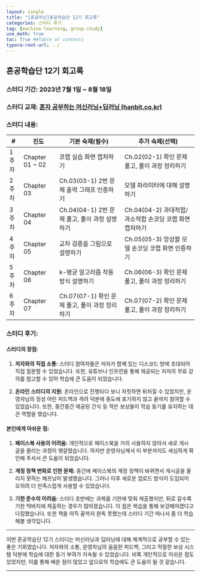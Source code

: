```yaml
---
layout: single
title: "[혼공머신]혼공학습단 12기 회고록"
categories: 스터디 후기
tag: [machine-learning, group-study]
use_math: true
toc: True ##Table of contents
typora-root-url: ../ 
---
```


## 혼공학습단 12기 회고록

### 스터디 기간: 2023년 7월 1일 ~ 8월 18일

### 스터디 교재: [혼자 공부하는 머신러닝+딥러닝 (hanbit.co.kr)](https://hongong.hanbit.co.kr/혼자-공부하는-머신러닝-딥러닝/)

### 스터디 내용:

| #     | 진도            | 기본 숙제(필수)                                | 추가 숙제(선택)                                         |
| ----- | --------------- | ---------------------------------------------- | ------------------------------------------------------- |
| 1주차 | Chapter 01 ~ 02 | 코랩 실습 화면 캡처하기                        | Ch.02(02-1) 확인 문제 풀고, 풀이 과정 정리하기          |
| 2주차 | Chapter 03      | Ch.03(03-1) 2번 문제 출력 그래프 인증하기      | 모델 파라미터에 대해 설명하기                           |
| 3주차 | Chapter 04      | Ch.04(04-1) 2번 문제 풀고, 풀이 과정 설명하기  | Ch.04(04-2) 과대적합/과소적합 손코딩 코랩 화면 캡처하기 |
| 4주차 | Chapter 05      | 교차 검증을 그림으로 설명하기                  | Ch.05(05-3) 앙상블 모델 손코딩 코랩 화면 인증하기       |
| 5주차 | Chapter 06      | k-평균 알고리즘 작동 방식 설명하기             | Ch.06(06-3) 확인 문제 풀고, 풀이 과정 정리하기          |
| 6주차 | Chapter 07      | Ch.07(07-1) 확인 문제 풀고, 풀이 과정 정리하기 | Ch.07(07-2) 확인 문제 풀고, 풀이 과정 정리하기          |

### 스터디 후기:

#### 스터디의 장점:
1. **저자와의 직접 소통:** 스터디 참여자들은 저자가 함께 있는 디스코드 방에 초대되어 직접 질문할 수 있었습니다. 또한, 유튜브나 인프런을 통해 제공되는 저자의 무료 강의를 참고할 수 있어 학습에 큰 도움이 되었습니다.
   
2. **온라인 스터디의 지원:** 온라인으로 진행되다 보니 자칫하면 뒤처질 수 있었지만, 운영자님의 정성 어린 피드백과 격려 덕분에 중도에 포기하지 않고 끝까지 참여할 수 있었습니다. 또한, 중간중간 제공된 간식 등 작은 보상들이 학습 동기를 유지하는 데 큰 역할을 했습니다.

#### 본인에게 아쉬운 점:
1. **페이스북 사용의 어려움:** 개인적으로 페이스북을 거의 사용하지 않아서 새로 게시 글을 올리는 과정이 헷갈렸습니다. 하지만 운영자님께서 이 부분까지도 세심하게 확인해 주셔서 큰 도움이 되었습니다.

2. **계정 정책 변화로 인한 문제:** 중간에 페이스북의 계정 정책이 바뀌면서 게시글을 올리지 못하는 해프닝이 발생했습니다. 그러나 이후 새로운 업로드 방식이 도입되어 오히려 더 만족스럽게 사용할 수 있었습니다.

3. **기한 준수의 어려움:** 스터디 초반에는 과제를 기한에 맞춰 제출했지만, 뒤로 갈수록 기한 막바지에 제출하는 경우가 많아졌습니다. 이 점은 복습을 통해 보강해야겠다고 다짐했습니다. 또한 책을 아직 끝까지 완독 못했는데 스터디 기간 떠나서 좀 더 학습해볼 생각입니다.

---

이번 혼공학습단 12기 스터디는 머신러닝과 딥러닝에 대해 체계적으로 공부할 수 있는 좋은 기회였습니다. 저자와의 소통, 운영자님의 꼼꼼한 피드백, 그리고 적절한 보상 시스템 덕분에 학습에 대한 동기 부여가 지속될 수 있었습니다. 비록 개인적으로 아쉬운 점도 있었지만, 이를 통해 배운 점이 많았고 앞으로의 학습에도 큰 도움이 될 것 같습니다. 

---